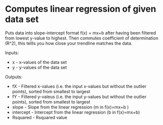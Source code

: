 # Computes linear regression of given data set
Puts data into slope-intercept format f(x) = mx+b after having been filtered from lowest y-value to highest. Then commutes coefficient of determination (R^2), this tellls you how close your trendline matches the data.

Inputs:
* x - x-values of the data set
* y - y-values of the data set

Outputs:
* fX - Filtered x-values (i.e. the input x-values but without the outlier points), sorted from smallest to largest
* fY - Filtered y-valeus (i.e. the input y-values but without the outlier points), sorted from smallest to largest
* slope - Slope from the linear regression (m in f(x)=mx+b )
* intercept - Intercept from the linear regression (b in f(x)=mx+b)
* Rsquared - Rsquared value
